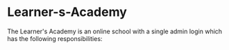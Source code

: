 # Learner-s-Academy
The Learner's Academy is an online school with a single admin login which has the following responsibilities:
